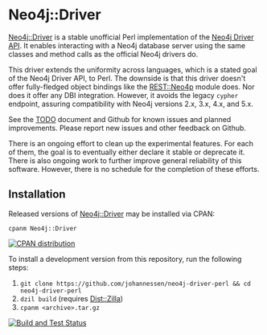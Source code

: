Neo4j::Driver
=============

[Neo4j::Driver][] is a stable unofficial Perl implementation of the
[Neo4j Driver API][]. It enables interacting with a Neo4j database server
using the same classes and method calls as the official Neo4j drivers do.

This driver extends the uniformity across languages, which is a stated goal of
the Neo4j Driver API, to Perl. The downside is that this driver doesn't offer
fully-fledged object bindings like the [REST::Neo4p][] module does.
Nor does it offer any DBI integration. However, it avoids the legacy `cypher`
endpoint, assuring compatibility with Neo4j versions 2.x, 3.x, 4.x, and 5.x.

See the [TODO][] document and Github for known issues and planned
improvements. Please report new issues and other feedback on Github.

There is an ongoing effort to clean up the experimental features. For each of
them, the goal is to eventually either declare it stable or deprecate it. There
is also ongoing work to further improve general reliability of this software.
However, there is no schedule for the completion of these efforts.

[Neo4j Driver API]: https://neo4j.com/docs/driver-manual/current/
[REST::Neo4p]: https://metacpan.org/release/REST-Neo4p
[TODO]: https://github.com/johannessen/neo4j-driver-perl/blob/master/TODO.pod


Installation
------------

Released versions of [Neo4j::Driver][] may be installed via CPAN:

	cpanm Neo4j::Driver

[![CPAN distribution](https://badge.fury.io/pl/Neo4j-Driver.svg)](https://badge.fury.io/pl/Neo4j-Driver)

To install a development version from this repository, run the following steps:

 1. `git clone https://github.com/johannessen/neo4j-driver-perl && cd neo4j-driver-perl`
 1. `dzil build` (requires [Dist::Zilla][])
 1. `cpanm <archive>.tar.gz`

[![Build and Test Status](https://github.com/johannessen/neo4j-driver-perl/actions/workflows/build-and-test.yml/badge.svg)](https://github.com/johannessen/neo4j-driver-perl/actions/workflows/build-and-test.yml)

[Neo4j::Driver]: https://metacpan.org/release/Neo4j-Driver
[Dist::Zilla]: https://metacpan.org/release/Dist-Zilla
